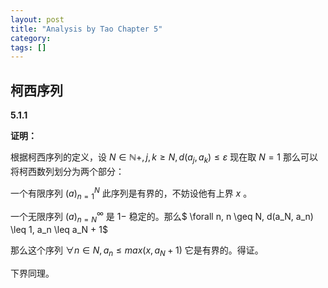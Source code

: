 ```yaml
---
layout: post
title: "Analysis by Tao Chapter 5"
category: 
tags: []
---
```


## 柯西序列

**5.1.1**

**证明：**

根据柯西序列的定义，设 $N \in \mathbb{N+}, j, k \geq N, d(a_j, a_k) \leq \varepsilon$ 现在取 $N = 1$ 那么可以将柯西数列划分为两个部分：

一个有限序列 $(a)_{n = 1}^{N}$ 此序列是有界的，不妨设他有上界 $x$ 。

一个无限序列 $(a)_{n = N}^{\infty}$ 是 $1-$ 稳定的。那么$ \forall n, n \geq N, d(a_N, a_n) \leq 1, a_n \leq a_N + 1$ 

那么这个序列 $\forall n \in N, a_n \leq max(x, a_N + 1)$ 它是有界的。得证。

下界同理。



